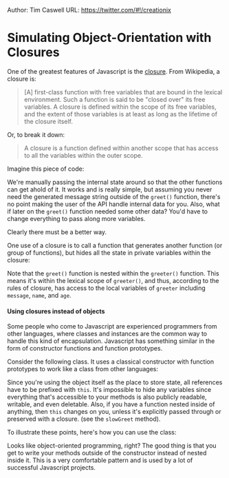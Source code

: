 Author: Tim Caswell
URL: https://twitter.com/#!/creationix

#  Simulating Object-Orientation with Closures

One of the greatest features of Javascript is the [closure](http://en.wikipedia.org/wiki/Closure_(computer_science)). From Wikipedia, a closure is:

> [A] first-class function with free variables that are bound in the lexical environment. Such a function is said to be "closed over" its free variables. A closure is defined within the scope of its free variables, and the extent of those variables is at least as long as the lifetime of the closure itself.

Or, to break it down:

> A closure is a function defined within another scope that has access to all the variables within the outer scope.

Imagine this piece of code:

<script src='http://snippets.nodemanual.org/github.com/mattpardee/nodemanual.org-examples/nodejs_dev_guide/closures/greet_plain.js?linestart=3&lineend=0&showlines=false' defer='defer'></script>

We're manually passing the internal state around so that the other functions can get ahold of it. It works and is really simple, but assuming you never need the generated message string outside of the `greet()` function, there's no point making the user of the API handle internal data for you. Also, what if later on the `greet()` function needed some other data? You'd have to change everything to pass along more variables.

Clearly there must be a better way.

One use of  a closure is to call a function that generates another function (or group of functions), but hides all the state in private variables within the closure:

<script src='http://snippets.nodemanual.org/github.com/mattpardee/nodemanual.org-examples/nodejs_dev_guide/closures/greeter.js?linestart=3&lineend=0&showlines=false' defer='defer'></script>

Note that the `greet()` function is nested within the `greeter()` function. This means it's within the lexical scope of `greeter()`, and thus, according to the rules of closure, has access to the local variables of `greeter` including `message`, `name`, and `age`.

#### Using closures instead of objects

Some people who come to Javascript are experienced programmers from other languages, where classes and instances are the common way to handle this kind of encapsulation. Javascript has something similar in the form of constructor functions and function prototypes.

Consider the following class. It uses a classical constructor with function prototypes to work like a class from other languages:

<script src='http://snippets.nodemanual.org/github.com/mattpardee/nodemanual.org-examples/nodejs_dev_guide/closures/personclass.js?linestart=3&lineend=0&showlines=false' defer='defer'></script>

Since you're using the object itself as the place to store state, all references have to be prefixed with `this`.  It's impossible to hide any variables since everything that's accessible to your methods is also publicly readable, writable, and even deletable. Also, if you have a function nested inside of anything, then `this` changes on you, unless it's explicitly passed through or preserved with a closure. (see the `slowGreet` method).

To illustrate these points, here's how you can use the class:

<script src='http://snippets.nodemanual.org/github.com/mattpardee/nodemanual.org-examples/nodejs_dev_guide/closures/useclass.js?linestart=3&lineend=0&showlines=false' defer='defer'></script>

Looks like object-oriented programming, right? The good thing is that you get to write your methods outside of the constructor instead of nested inside it.  This is a very comfortable pattern and is used by a lot of successful Javascript projects.